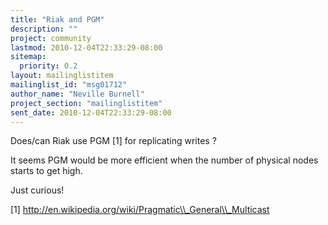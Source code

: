 ```yaml
---
title: "Riak and PGM"
description: ""
project: community
lastmod: 2010-12-04T22:33:29-08:00
sitemap:
  priority: 0.2
layout: mailinglistitem
mailinglist_id: "msg01712"
author_name: "Neville Burnell"
project_section: "mailinglistitem"
sent_date: 2010-12-04T22:33:29-08:00
---
```



Does/can Riak use PGM [1] for replicating writes ?

It seems PGM would be more efficient when the number of physical nodes
starts to get high.

Just curious!

[1] http://en.wikipedia.org/wiki/Pragmatic\\_General\\_Multicast
